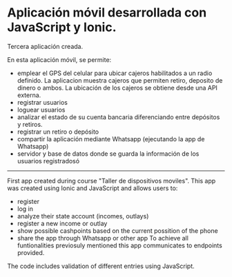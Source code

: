 # Aplicación móvil desarrollada con JavaScript y Ionic.

Tercera aplicación creada.

En esta aplicación móvil, se permite:
- emplear el GPS del celular para ubicar cajeros habilitados a un radio definido. La aplicacion muestra cajeros que permiten retiro, deposito de dinero o ambos. 
  La ubicación de los cajeros se obtiene desde una API externa.
- registrar usuarios
- loguear usuarios
- analizar el estado de su cuenta bancaria diferenciando entre depósitos y retiros.
- registrar un retiro o depósito
- compartir la aplicación mediante Whatsapp (ejecutando la app de Whatsapp)
- servidor y base de datos donde se guarda la información de los usuarios registradosó

------------------------------------------------------------------------------------------------------------------------------------------------------------------

First app created during course "Taller de dispositivos moviles". This app was created using Ionic and JavaScript and allows users to:
- register
- log in
- analyze their state account (incomes, outlays)
- register a new income or outlay
- show possible cashpoints based on the current possition of the phone
- share the app through Whatsapp or other app
To achieve all funtionalities previosuly mentioned this app communicates to endpoints provided. 

The code includes validation of different entries using JavaScript.
